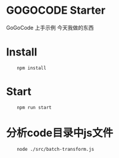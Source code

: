 # GOGOCODE Starter

GoGoCode 上手示例
今天我做的东西
# Install

```
    npm install 
```

# Start

```
    npm run start 
```

# 分析code目录中js文件

```
    node ./src/batch-transform.js 
```